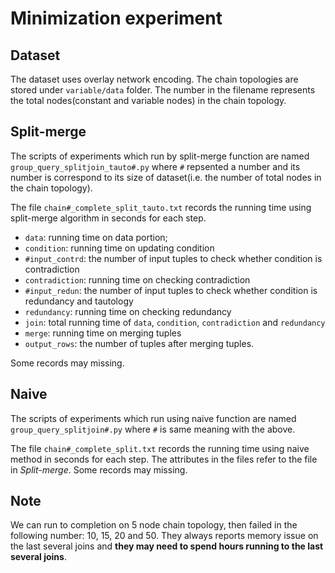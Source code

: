 # Minimization experiment

## Dataset

The dataset uses overlay network encoding. The chain topologies are stored under `variable/data` folder. The number in the filename represents the total nodes(constant and variable nodes) in the chain topology.

## Split-merge 

The scripts of experiments which run by split-merge function are named `group_query_splitjoin_tauto#.py` where `#` repsented a number and its number is correspond to its size of dataset(i.e. the number of total nodes in the chain topology). 

The file `chain#_complete_split_tauto.txt` records the running time using split-merge algorithm in seconds for each step. 

- `data`: running time on data portion; 
- `condition`: running time on updating condition 
- `#input_contrd`: the number of input tuples to check whether condition is contradiction 
- `contradiction`: running time on checking contradiction 
- `#input_redun`: the number of input tuples to check whether condition is redundancy and tautology 
- `redundancy`: running time on checking redundancy 
- `join`: total running time of `data`, `condition`, `contradiction` and `redundancy` 
- `merge`: running time on merging tuples 
- `output_rows`: the number of tuples after merging tuples.

Some records may missing.

## Naive

The scripts of experiments which run using naive function are named `group_query_splitjoin#.py` where `#` is same meaning with the above.

The file `chain#_complete_split.txt` records the running time using naive method in seconds for each step. The attributes in the files refer to the file in *Split-merge*. Some records may missing.

## Note

We can run to completion on 5 node chain topology, then failed in the following number: 10, 15, 20 and 50. They always reports memory issue on the last several joins and **they may need to spend hours running to the last several joins**. 